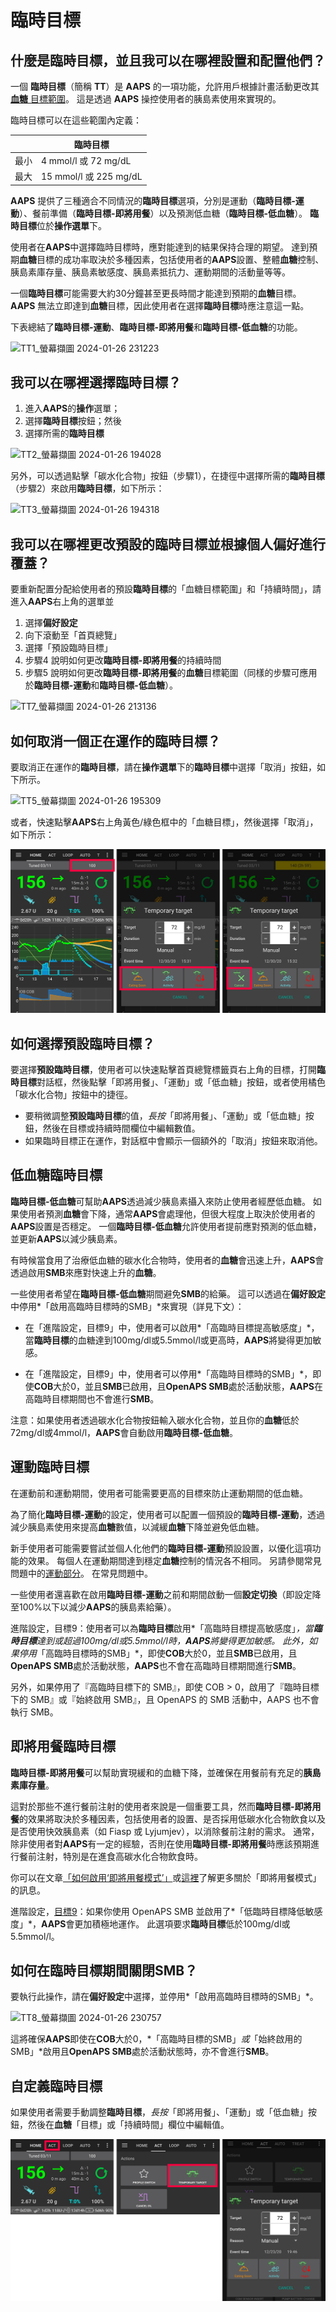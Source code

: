 # 臨時目標

## 什麼是臨時目標，並且我可以在哪裡設置和配置他們？

一個 **臨時目標**（簡稱 **TT**）是 **AAPS** 的一項功能，允許用戶根據計畫活動更改其 [**血糖** 目標範圍](../SettingUpAaps/YourAapsProfile.md#glucose-targets)。 這是透過 **AAPS** 操控使用者的胰島素使用來實現的。

臨時目標可以在這些範圍內定義：

|    | 臨時目標                  |
| -- | --------------------- |
| 最小 | 4 mmol/l 或 72 mg/dL   |
| 最大 | 15 mmol/l 或 225 mg/dL |

**AAPS** 提供了三種適合不同情況的**臨時目標**選項，分別是運動（**臨時目標-運動**）、餐前準備（**臨時目標-即將用餐**）以及預測低血糖（**臨時目標-低血糖**）。 **臨時目標**位於**操作選單**下。

使用者在**AAPS**中選擇臨時目標時，應對能達到的結果保持合理的期望。 達到預期**血糖**目標的成功率取決於多種因素，包括使用者的**AAPS**設置、整體**血糖**控制、胰島素庫存量、胰島素敏感度、胰島素抵抗力、運動期間的活動量等等。

一個**臨時目標**可能需要大約30分鐘甚至更長時間才能達到預期的**血糖**目標。 **AAPS** 無法立即達到**血糖**目標，因此使用者在選擇**臨時目標**時應注意這一點。

下表總結了**臨時目標-運動**、**臨時目標-即將用餐**和**臨時目標-低血糖**的功能。

![TT1_螢幕擷圖 2024-01-26 231223](https://github.com/openaps/AndroidAPSdocs/assets/137224335/73eeadf1-c17e-4955-afd8-f49c281331e3)

## 我可以在哪裡選擇臨時目標？

1. 進入**AAPS**的**操作**選單；
2. 選擇**臨時目標**按鈕；然後
3. 選擇所需的**臨時目標**

![TT2_螢幕擷圖 2024-01-26 194028](https://github.com/openaps/AndroidAPSdocs/assets/137224335/9b53d358-dc97-4dc5-9ffc-3d24bceea203)

另外，可以透過點擊「碳水化合物」按鈕（步驟1），在捷徑中選擇所需的**臨時目標**（步驟2）來啟用**臨時目標**，如下所示：

![TT3_螢幕擷圖 2024-01-26 194318](https://github.com/openaps/AndroidAPSdocs/assets/137224335/a0627667-fb73-4791-8a1a-328eaaf1af2a)

## 我可以在哪裡更改預設的**臨時目標**並根據個人偏好進行覆蓋？

要重新配置分配給使用者的預設**臨時目標**的「血糖目標範圍」和「持續時間」，請進入**AAPS**右上角的選單並

1. 選擇**偏好設定** 
2. 向下滾動至「首頁總覽」 
3. 選擇「預設臨時目標」
4. 步驟4 說明如何更改**臨時目標-即將用餐**的持續時間
5. 步驟5 說明如何更改**臨時目標-即將用餐**的**血糖**目標範圍（同樣的步驟可應用於**臨時目標-運動**和**臨時目標-低血糖**）。

![TT7_螢幕擷圖 2024-01-26 213136](https://github.com/openaps/AndroidAPSdocs/assets/137224335/82cc08af-82bf-49e2-9a66-178fc9f6aa56)

## 如何取消一個正在運作的**臨時目標**？

要取消正在運作的**臨時目標**，請在**操作選單**下的**臨時目標**中選擇「取消」按鈕，如下所示。

![TT5_螢幕擷圖 2024-01-26 195309](https://github.com/openaps/AndroidAPSdocs/assets/137224335/a9299ec6-34ef-43da-a36c-4c06340878dc)

或者，快速點擊**AAPS**右上角黃色/綠色框中的「血糖目標」，然後選擇「取消」，如下所示：

![設置臨時目標](../images/TempTarget_Set2.png)

## 如何選擇**預設臨時目標**？

要選擇**預設臨時目標**，使用者可以快速點擊首頁總覽標籤頁右上角的目標，打開**臨時目標**對話框，然後點擊「即將用餐」、「運動」或「低血糖」按鈕，或者使用橘色「碳水化合物」按鈕中的捷徑。

- 要稍微調整**預設臨時目標**的值，*長按*「即將用餐」、「運動」或「低血糖」按鈕，然後在目標或持續時間欄位中編輯數值。
- 如果臨時目標正在運作，對話框中會顯示一個額外的「取消」按鈕來取消他。

## 低血糖臨時目標

**臨時目標-低血糖**可幫助**AAPS**透過減少胰島素攝入來防止使用者經歷低血糖。 如果使用者預測**血糖**會下降，通常**AAPS**會處理他，但很大程度上取決於使用者的**AAPS**設置是否穩定。 一個**臨時目標-低血糖**允許使用者提前應對預測的低血糖，並更新**AAPS**以減少胰島素。

有時候當食用了治療低血糖的碳水化合物時，使用者的**血糖**會迅速上升，**AAPS**會透過啟用**SMB**來應對快速上升的**血糖**。

一些使用者希望在**臨時目標-低血糖**期間避免**SMB**的給藥。 這可以透過在**偏好設定**中停用*「啟用高臨時目標時的SMB」*來實現（詳見下文）：

- 在「進階設定，目標9」中，使用者可以啟用*「高臨時目標提高敏感度」*，當**臨時目標**的血糖達到100mg/dl或5.5mmol/l或更高時，**AAPS**將變得更加敏感。

- 在「進階設定，目標9」中，使用者可以停用*「高臨時目標時的SMB」*，即使**COB**大於0，並且**SMB**已啟用，且**OpenAPS SMB**處於活動狀態，**AAPS**在高臨時目標期間也不會進行**SMB**。

注意：如果使用者透過碳水化合物按鈕輸入碳水化合物，並且你的**血糖**低於72mg/dl或4mmol/l，**AAPS**會自動啟用**臨時目標-低血糖**。

## 運動臨時目標

在運動前和運動期間，使用者可能需要更高的目標來防止運動期間的低血糖。

為了簡化**臨時目標-運動**的設定，使用者可以配置一個預設的**臨時目標-運動**，透過減少胰島素使用來提高**血糖**數值，以減緩**血糖**下降並避免低血糖。

新手使用者可能需要嘗試並個人化他們的**臨時目標-運動**預設設置，以優化這項功能的效果。 每個人在運動期間達到穩定**血糖**控制的情況各不相同。 另請參閱常見問題中的[運動部分](../UsefulLinks/FAQ.md#sports)。 在常見問題中。

一些使用者還喜歡在啟用**臨時目標-運動**之前和期間啟動一個**設定切換**（即設定降至100%以下以減少**AAPS**的胰島素給藥）。

進階設定，目標9：使用者可以為**臨時目標**啟用*「高臨時目標提高敏感度」*，當**臨時目標**達到或超過100mg/dl或5.5mmol/l時，**AAPS**將變得更加敏感。 此外，如果停用*「高臨時目標時的SMB」*，即使**COB**大於0，並且**SMB**已啟用，且**OpenAPS SMB**處於活動狀態，**AAPS**也不會在高臨時目標期間進行**SMB**。

另外，如果停用了『高臨時目標下的 SMB』，即使 COB > 0，啟用了『臨時目標下的 SMB』或『始終啟用 SMB』，且 OpenAPS 的 SMB 活動中，AAPS 也不會執行 SMB。

## 即將用餐臨時目標

**臨時目標-即將用餐**可以幫助實現緩和的血糖下降，並確保在用餐前有充足的**胰島素庫存量**。

這對於那些不進行餐前注射的使用者來說是一個重要工具，然而**臨時目標-即將用餐**的效果將取決於多種因素，包括使用者的設置、是否採用低碳水化合物飲食以及是否使用快效胰島素（如 Fiasp 或 Lyjumjev），以消除餐前注射的需求。 通常，除非使用者對**AAPS**有一定的經驗，否則在使用**臨時目標-即將用餐**時應該預期進行餐前注射，特別是在進食高碳水化合物飲食時。

你可以在文章[「如何啟用‘即將用餐模式’」](https://diyps.org/2015/03/26/how-to-do-eating-soon-mode-diyps-lessons-learned/)或[這裡](https://diyps.org/tag/eating-soon-mode/)了解更多關於「即將用餐模式」的訊息。

進階設定，[目標9](../SettingUpAaps/CompletingTheObjectives.md#objective-9-enabling-additional-oref1-features-for-daytime-use-such-as-super-micro-bolus-smb)：如果你使用 OpenAPS SMB 並啟用了*「低臨時目標降低敏感度」*，**AAPS**會更加積極地運作。 此選項要求**臨時目標**低於100mg/dl或5.5mmol/l。

## 如何在臨時目標期間關閉**SMB**？

要執行此操作，請在**偏好設定**中選擇，並停用*「啟用高臨時目標時的SMB」*。

![TT8_螢幕擷圖 2024-01-26 230757](https://github.com/openaps/AndroidAPSdocs/assets/137224335/4471540e-fe2a-4ade-8f99-18ca0372da52)

這將確保**AAPS**即使在**COB**大於0，*「高臨時目標的SMB」*或*「始終啟用的SMB」*啟用且**OpenAPS SMB**處於活動狀態時，亦不會進行**SMB**。

## 自定義臨時目標

如果使用者需要手動調整**臨時目標**，*長按*「即將用餐」、「運動」或「低血糖」按鈕，然後在**血糖**「目標」或「持續時間」欄位中編輯值。

![透過操作選單設置臨時目標](../images/TempTarget_ActionTab.png)